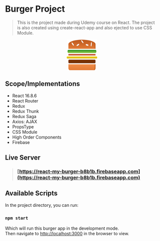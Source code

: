 # Burger Project 

> This is the project made during Udemy course on React.
> The project is also created using create-react-app and
> also ejected to use CSS Module.
<p align="center">
  <img width="100" height="100" src="https://github.com/teepobharu/burger-react-app/blob/master/src/assets/images/burger-logo.png">
</p>


## Scope/Implementations
  - React 16.8.6
  - React Router
  - Redux 
  - Redux Thunk
  - Redux Saga
  - Axios: AJAX
  - PropsType
  - CSS Module
  - High Order Components
  - Firebase

## Live Server
> ### [https://react-my-burger-b8b1b.firebaseapp.com](https://react-my-burger-b8b1b.firebaseapp.com)

## Available Scripts
In the project directory, you can run:
### `npm start`

Which will run this burger app in the development mode.<br>
Then navigate to [http://localhost:3000](http://localhost:3000) in the browser to view.


